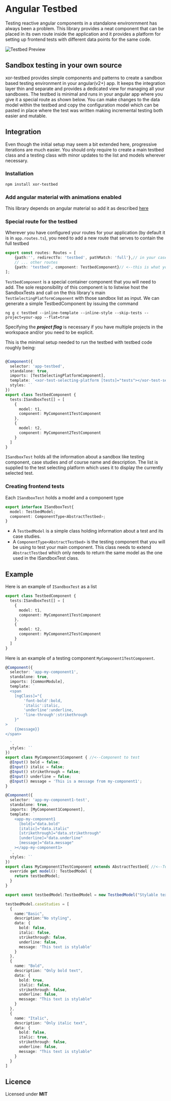 # Angular Testbed
Testing reactive angular components in a standalone environrnment has always been a problem. This library provides a neat component that can be placed in its own route inside the application and it provides a platform for setting up frontend tests with different data points for the same code.

![Testbed Preview](testbed-preview.gif)

## Sandbox testing in your own source
xor-testbed provides simple components and patterns to create a sandbox based testing environment in your angular(v2+) app. It keeps the integration layer thin and separate and provides a dedicated view for managing all your sandboxes. The testbed is minimal and runs in your angular app where you give it a special route as shown below. You can make changes to the data model within the testbed and copy the configuration model which can be pasted in place where the test was written making incremental testing both easier and mutable.

## Integration

Even though the initial setup may seem a bit extended here, progressive iterations are much easier. You should only require to create a main testbed class and a testing class with minor updates to the list and models wherever necessary.

### Installation
```
npm install xor-testbed
```

### Add angular material with animations enabled
This library depends on angular material so add it as described [here](https://material.angular.io/guide/getting-started)

### Special route for the testbed

Wherever you have configured your routes for your application (by default it is in ```app.routes.ts```), you need to add a new route that serves to contain the full testbed

```typescript
export const routes: Routes = [
    {path:'', redirectTo: 'testbed', pathMatch: 'full'},// in your case, this will be different
    // ... other routes
    {path: 'testbed', component: TestbedComponent}// <--this is what you need to add
];

```

```TestbedComponent``` is a special container component that you will need to add. The sole responsibility of this component is to listwise host the SandboxTests and call on the this library's main ```TestSelectingPlatformComponent``` with those sandbox list as input. We can generate a simple TestbedComponent by issuing the command

```ng g c testbed --inline-template --inline-style --skip-tests --project=your-app --flat=true``` 

Specifying the ___project flag___ is necessary if you have multiple projects in the workspace and/or you need to be explicit.

This is the minimal setup needed to run the testbed with testbed code roughly being:

``` typescript

@Component({
  selector: 'app-testbed',
  standalone: true,
  imports: [TestSelectingPlatformComponent],
  template: `<xor-test-selecting-platform [tests]="tests"></xor-test-selecting-platform>`,
  styles: ``
})
export class TestbedComponent {
  tests:ISandboxTest[] = [
    {
      model: t1,
      component: MyComponent1TestComponent
    },
    {
      model: t2,
      component: MyComponent2TestComponent
    }
  ]
}

```

```ISandboxTest``` holds all the information about a sandbox like testing component, case studies and of course name and description. The list is supplied to the test selecting platform which uses it to display the currently selected test.

### Creating frontend tests

Each ```ISandboxTest``` holds a model and a component type

```typescript
export interface ISandboxTest{
  model: TestbedModel;
  component: ComponentType<AbstractTestbed>;
}
```

* A ```TestbedModel``` is a simple class holding information about a test and its case studies.
* A ```ComponentType<AbstractTestbed>``` is the testing component that you will be using to test your main component. This class needs to extend ```AbstractTestbed``` which only needs to return the same model as the one used in the ISandboxTest class.

## Example

Here is an example of ```ISandboxTest``` as a list

``` typescript
export class TestbedComponent {
  tests:ISandboxTest[] = [
    {
      model: t1,
      component: MyComponent1TestComponent
    },
    {
      model: t2,
      component: MyComponent2TestComponent
    }
  ]
}

```

Here is an example of a testing component ```MyComponent1TestComponent```.

```typescript
@Component({
  selector: 'app-my-component1',
  standalone: true,
  imports: [CommonModule],
  template: `
  <span
    [ngClass]="{
        'font-bold':bold,
        'italic':italic,
        'underline':underline,
        'line-through':strikethrough
    }"
>
    {{message}}
</span>

  `,
  styles: ``
})
export class MyComponent1Component { //<--Component to test
  @Input() bold = false;
  @Input() italic = false;
  @Input() strikethrough = false;
  @Input() underline = false;
  @Input() message = 'This is a message from my-component1';
}

@Component({
  selector: 'app-my-component1-test',
  standalone: true,
  imports: [MyComponent1Component],
  template: `
    <app-my-component1
      [bold]="data.bold"
      [italic]="data.italic"
      [strikethrough]="data.strikethrough"
      [underline]="data.underline"
      [message]="data.message"
    ></app-my-component1>
  `,
  styles: ``
})
export class MyComponent1TestComponent extends AbstractTestbed{ //<--Testing component
  override get model(): TestbedModel {
    return testbedModel;
  }
}

export const testbedModel:TestbedModel = new TestbedModel("Stylable text", "Text that can be styled through different ways procdedurally");

testbedModel.caseStudies = [
  {
    name:"Basic",
    description:"No styling",
    data: {
      bold: false,
      italic: false,
      strikethrough: false,
      underline: false,
      message: 'This text is stylable'
    }
  },
  {
    name: "Bold",
    description: "Only bold text",
    data: {
      bold: true,
      italic: false,
      strikethrough: false,
      underline: false,
      message: "This text is stylable"
    }
  },
  {
    name: "Italic",
    description: "Only italic text",
    data: {
      bold: false,
      italic: true,
      strikethrough: false,
      underline: false,
      message: "This text is stylable"
    }
  }
]

```

## Licence
Licensed under **MIT**